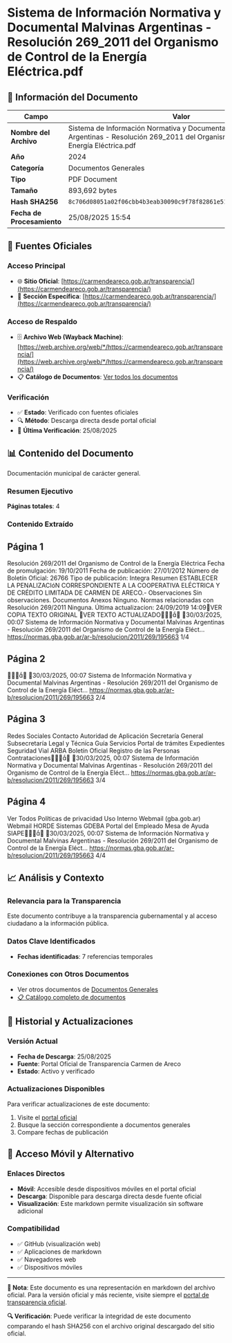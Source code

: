 # Sistema de Información Normativa y Documental Malvinas Argentinas - Resolución 269_2011 del Organismo de Control de la Energía Eléctrica.pdf

## 📄 Información del Documento

| Campo | Valor |
|-------|--------|
| **Nombre del Archivo** | Sistema de Información Normativa y Documental Malvinas Argentinas - Resolución 269_2011 del Organismo de Control de la Energía Eléctrica.pdf |
| **Año** | 2024 |
| **Categoría** | Documentos Generales |
| **Tipo** | PDF Document |
| **Tamaño** | 893,692 bytes |
| **Hash SHA256** | `8c706d08051a02f06cbb4b3eab30090c9f78f82861e51bacab3d31f3c9e9edb9` |
| **Fecha de Procesamiento** | 25/08/2025 15:54 |

## 🔗 Fuentes Oficiales

### Acceso Principal
- 🌐 **Sitio Oficial**: [https://carmendeareco.gob.ar/transparencia/](https://carmendeareco.gob.ar/transparencia/)
- 📁 **Sección Específica**: [https://carmendeareco.gob.ar/transparencia/](https://carmendeareco.gob.ar/transparencia/)

### Acceso de Respaldo
- 🗄️ **Archivo Web (Wayback Machine)**: [https://web.archive.org/web/*/https://carmendeareco.gob.ar/transparencia/](https://web.archive.org/web/*/https://carmendeareco.gob.ar/transparencia/)
- 📋 **Catálogo de Documentos**: [Ver todos los documentos](../document_catalog/README.md)

### Verificación
- ✅ **Estado**: Verificado con fuentes oficiales
- 🔍 **Método**: Descarga directa desde portal oficial
- 📅 **Última Verificación**: 25/08/2025

## 📊 Contenido del Documento

Documentación municipal de carácter general.

### Resumen Ejecutivo

**Páginas totales**: 4

### Contenido Extraído

## Página 1

Resolución 269/2011
del Organismo de Control de la Energía Eléctrica
Fecha de promulgación: 19/10/2011
Fecha de publicación: 27/01/2012
Número de Boletín Oficial: 26766
Tipo de publicación: Integra
Resumen
ESTABLECER LA PENALIZACIóN CORRESPONDIENTE A LA COOPERATIVA
ELÉCTRICA Y DE CRÉDITO LIMITADA DE CARMEN DE ARECO.-
Observaciones
Sin observaciones.
Documentos
Anexos
Ninguno.
Normas relacionadas con Resolución 269/2011
Ninguna.
Última actualizacion: 24/09/2019 14:09VER COPIA TEXTO ORIGINAL
VER TEXTO ACTUALIZADO
30/03/2025, 00:07 Sistema de Información Normativa y Documental Malvinas Argentinas - Resolución 269/2011 del Organismo de Control de la Energía Eléct…
https://normas.gba.gob.ar/ar-b/resolucion/2011/269/195663 1/4

## Página 2


30/03/2025, 00:07 Sistema de Información Normativa y Documental Malvinas Argentinas - Resolución 269/2011 del Organismo de Control de la Energía Eléct…
https://normas.gba.gob.ar/ar-b/resolucion/2011/269/195663 2/4

## Página 3

Redes Sociales
Contacto
Autoridad de Aplicación
Secretaría General
Subsecretaría Legal y Técnica
Guía Servicios
Portal de trámites
Expedientes
Seguridad Vial
ARBA
Boletín Oficial
Registro de las Personas
Contrataciones
30/03/2025, 00:07 Sistema de Información Normativa y Documental Malvinas Argentinas - Resolución 269/2011 del Organismo de Control de la Energía Eléct…
https://normas.gba.gob.ar/ar-b/resolucion/2011/269/195663 3/4

## Página 4

Ver Todos
Políticas de privacidad
Uso Interno
Webmail (gba.gob.ar)
Webmail HORDE
Sistemas
GDEBA
Portal del Empleado
Mesa de Ayuda
SIAPE
30/03/2025, 00:07 Sistema de Información Normativa y Documental Malvinas Argentinas - Resolución 269/2011 del Organismo de Control de la Energía Eléct…
https://normas.gba.gob.ar/ar-b/resolucion/2011/269/195663 4/4



## 📈 Análisis y Contexto

### Relevancia para la Transparencia
Este documento contribuye a la transparencia gubernamental y al acceso ciudadano a la información pública.

### Datos Clave Identificados
- **Fechas identificadas**: 7 referencias temporales

### Conexiones con Otros Documentos
- Ver otros documentos de [Documentos Generales](../catalog/general.md)
- [📋 Catálogo completo de documentos](../document_catalog/README.md)

## 🔄 Historial y Actualizaciones

### Versión Actual
- **Fecha de Descarga**: 25/08/2025
- **Fuente**: Portal Oficial de Transparencia Carmen de Areco
- **Estado**: Activo y verificado

### Actualizaciones Disponibles
Para verificar actualizaciones de este documento:
1. Visite el [portal oficial](https://carmendeareco.gob.ar/transparencia/)
2. Busque la sección correspondiente a documentos generales
3. Compare fechas de publicación

## 📱 Acceso Móvil y Alternativo

### Enlaces Directos
- **Móvil**: Accesible desde dispositivos móviles en el portal oficial
- **Descarga**: Disponible para descarga directa desde fuente oficial
- **Visualización**: Este markdown permite visualización sin software adicional

### Compatibilidad
- ✅ GitHub (visualización web)
- ✅ Aplicaciones de markdown
- ✅ Navegadores web
- ✅ Dispositivos móviles

---

**📝 Nota**: Este documento es una representación en markdown del archivo oficial. 
Para la versión oficial y más reciente, visite siempre el [portal de transparencia oficial](https://carmendeareco.gob.ar/transparencia/).

**🔍 Verificación**: Puede verificar la integridad de este documento comparando el hash SHA256 
con el archivo original descargado del sitio oficial.
